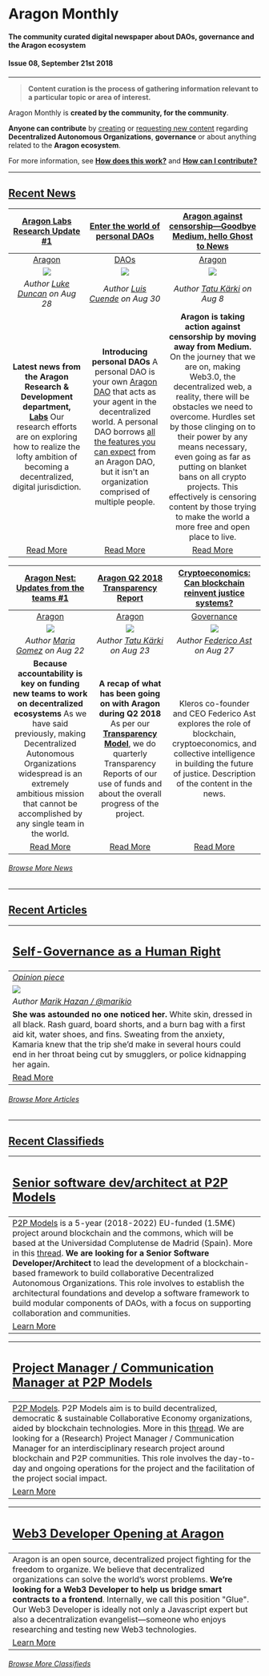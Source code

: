 # Aragon Monthly
#### The community curated digital newspaper about DAOs, governance and the Aragon ecosystem
#### Issue 08, September 21st 2018
___
> **Content curation is the process of gathering information relevant to a particular topic or area of interest.**

Aragon Monthly is **created by the community, for the community**.

**Anyone can contribute** by [creating](guides/guide_for_submitting_a_new_pull_request.md) or [requesting new content](https://github.com/aragon/aragon-monthly/issues) regarding **Decentralized Autonomous Organizations**, **governance** or about anything related to the **Aragon ecosystem**.

For more information, see [**How does this work?**](info/index.md#how-does-this-work) and [**How can I contribute?**](info/index.md#how-can-i-contribute)
___

## [Recent News](news/index.md)

[**Aragon Labs Research Update #1**](https://blog.aragon.org/aragon-labs-research-update-1/) | [**Enter the world of personal DAOs**](https://blog.aragon.one/enter-the-world-of-personal-daos/)  | [Aragon against censorship—Goodbye Medium, hello Ghost to News](https://blog.aragon.org/aragon-against-censorship-goodbye-medium-hello-ghost/) |
:-----------:|:-----------:|:-----------:|
[Aragon](news/aragon.md) | [DAOs](news/daos.md) | [Aragon](news/aragon.md) |
[<img src="http://blog.aragon.org/content/images/2018/08/aragon-labs-update.jpg">](https://blog.aragon.org/aragon-labs-research-update-1/) | [<img src="http://blog.aragon.one/content/images/2018/08/aragon-personal-dao.jpg">](https://blog.aragon.one/enter-the-world-of-personal-daos/) | [<img src="http://blog.aragon.org/content/images/2018/08/blog_header_ghost2.png">](https://blog.aragon.org/aragon-against-censorship-goodbye-medium-hello-ghost/) |
_Author [Luke Duncan](https://blog.aragon.org/author/luke/) on Aug 28_| _Author [Luis Cuende](http://blog.aragon.one/author/luis/) on Aug 30_ | _Author [Tatu Kärki](https://blog.aragon.org/author/tatu/) on Aug 8_  |
**Latest news from the Aragon Research & Development department, [Labs](https://blog.aragon.org/announcing-aragon-labs-a679693429ae/)** Our research efforts are on exploring how to realize the lofty ambition of becoming a decentralized, digital jurisdiction.  | **Introducing personal DAOs** A personal DAO is your own [Aragon DAO](https://wiki.aragon.org/tutorials/DAO_Workshop_Testnet_by_joselfgaray/#what-is-a-dao) that acts as your agent in the decentralized world. A personal DAO borrows [all the features you can expect](https://blog.aragon.org/aragon-core-v0-5-the-architect-release-327c7163b89c) from an Aragon DAO, but it isn't an organization comprised of multiple people.| **Aragon is taking action against censorship by moving away from Medium.** On the journey that we are on, making Web3.0, the decentralized web, a reality, there will be obstacles we need to overcome. Hurdles set by those clinging on to their power by any means necessary, even going as far as putting on blanket bans on all crypto projects. This effectively is censoring content by those trying to make the world a more free and open place to live. |
[Read More](https://blog.aragon.org/aragon-labs-research-update-1/)| [Read More](https://blog.aragon.one/enter-the-world-of-personal-daos/) | [Read More](https://blog.aragon.org/aragon-against-censorship-goodbye-medium-hello-ghost/) |

[**Aragon Nest: Updates from the teams #1**](https://blog.aragon.org/aragon-nest-updates-from-the-teams-q2-2018/) | [**Aragon Q2 2018 Transparency Report**](https://blog.aragon.org/aragon-q2-2018-transparency-report/)  | [**Cryptoeconomics: Can blockchain reinvent justice systems?**](https://blogs.thomsonreuters.com/answerson/cryptoeconomics-blockchain-reinvent-justice-sytems-kleros/) |
:-----------:|:-----------:|:-----------:|
[Aragon](news/aragon.md) | [Aragon](news/aragon.md) | [Governance](news/governance.md) |
[<img src="http://blog.aragon.org/content/images/2018/08/nest-batch-one-1.jpg">](https://blog.aragon.org/aragon-nest-updates-from-the-teams-q2-2018/) | [<img src="http://blog.aragon.org/content/images/2018/08/header_img_transparency.jpg">](https://blog.aragon.org/aragon-q2-2018-transparency-report/) | [<img src="https://blogs.thomsonreuters.com/answerson/wp-content/uploads/sites/3/2018/08/RTS1G92L-800x450.jpg">](https://blogs.thomsonreuters.com/answerson/cryptoeconomics-blockchain-reinvent-justice-sytems-kleros/) |
_Author [Maria Gomez](https://blog.aragon.org/author/maria/) on Aug 22_ | _Author [Tatu Kärki](https://blog.aragon.org/author/tatu/) on Aug 23_ | _Author [Federico Ast](https://twitter.com/federicoast) on Aug 27_ |
**Because accountability is key on funding new teams to work on decentralized ecosystems** As we have said previously, making Decentralized Autonomous Organizations widespread is an extremely ambitious mission that cannot be accomplished by any single team in the world. | **A recap of what has been going on with Aragon during Q2 2018** As per our **[Transparency Model](https://blog.aragon.one/why-transparency-matters-d6f9e6e10985)**, we do quarterly Transparency Reports of our use of funds and about the overall progress of the project. | Kleros co-founder and CEO Federico Ast explores the role of blockchain, cryptoeconomics, and collective intelligence in building the future of justice. Description of the content in the news.|
[Read More](https://blog.aragon.org/aragon-nest-updates-from-the-teams-q2-2018/)| [Read More](https://blog.aragon.org/aragon-q2-2018-transparency-report/) |[Read More](https://blogs.thomsonreuters.com/answerson/cryptoeconomics-blockchain-reinvent-justice-sytems-kleros/) |

###### [Browse More News](news/index.md)
___
## [Recent Articles](articles/index.md)

[<h2>Self-Governance as a Human Right</h2>](articles/opinion/Self-Governance_as_a_Human_Right.md) |
:-----------|
[_Opinion piece_](articles/index.md) |
![](../images/monthly_no_image.png) |
_Author [Marik Hazan / @marikio](https://github.com/marikio)_ |
**She was astounded no one noticed her.** White skin, dressed in all black. Rash guard, board shorts, and a burn bag with a first aid kit, water shoes, and fins. Sweating from the anxiety, Kamaria knew that the trip she’d make in several hours could end in her throat being cut by smugglers, or police kidnapping her again. |
[Read More](articles/opinion/Self-Governance_as_a_Human_Right.md) |

###### [Browse More Articles](articles/index.md)
___
## [Recent Classifieds](classifieds/index.md)

[<h2>**Senior software dev/architect at P2P Models**</h2>](https://p2pmodels.eu/jobs-senior-dev/) |
:-----------|
[P2P Models](https://p2pmodels.eu/) is a 5-year (2018-2022) EU-funded (1.5M€) project around blockchain and the commons, which will be based at the Universidad Complutense de Madrid (Spain). More in this [thread](https://twitter.com/p2pmod/status/1017802485422067713). **We are looking for a Senior Software Developer/Architect** to lead the development of a blockchain-based framework to build collaborative Decentralized Autonomous Organizations. This role involves to establish the architectural foundations and develop a software framework to build modular components of DAOs, with a focus on supporting collaboration and communities. |
[Learn More](https://p2pmodels.eu/jobs-senior-dev/) |

[<h2>**Project Manager / Communication Manager at P2P Models**</h2>](https://p2pmodels.eu/jobs-project-manager/) |
:-----------|
[P2P Models](https://p2pmodels.eu/). P2P Models aim is to build decentralized, democratic & sustainable Collaborative Economy organizations, aided by blockchain technologies. More in this [thread](https://twitter.com/p2pmod/status/1017802485422067713). We are looking for a (Research) Project Manager / Communication Manager for an interdisciplinary research project around blockchain and P2P communities. This role involves the day-to-day and ongoing operations for the project and the facilitation of the project social impact. |
[Learn More](https://p2pmodels.eu/jobs-project-manager/) |

[<h2>**Web3 Developer Opening at Aragon**</h2>](http://wiki.aragon.one/jobs/openings/web3/) |
:-----------|
Aragon is an open source, decentralized project fighting for the freedom to organize. We believe that decentralized organizations can solve the world’s worst problems. **We’re looking for a Web3 Developer to help us bridge smart contracts to a frontend**. Internally, we call this position "Glue". Our Web3 Developer is ideally not only a Javascript expert but also a decentralization evangelist—someone who enjoys researching and testing new Web3 technologies. |
[Learn More](http://wiki.aragon.one/jobs/openings/web3/) |

###### [Browse More Classifieds](classifieds/index.md)
